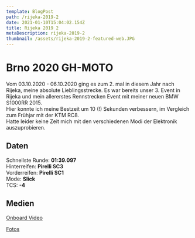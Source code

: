 ```yaml
---
template: BlogPost
path: /rijeka-2019-2
date: 2021-01-10T15:04:02.154Z
title: Rijeka 2019 2
metaDescription: rijeka-2019-2
thumbnail: /assets/rijeka-2019-2-featured-web.JPG
---
```

# Brno 2020 GH-MOTO

Vom 03.10.2020 - 06.10.2020 ging es zum 2. mal in diesem Jahr nach Rijeka, meine absolute Lieblingsstrecke. Es war bereits unser 3. Event in Rijeka und mein allererstes Rennstrecken Event mit meiner neuen BMW S1000RR 2015.  
Hier konnte ich meine Bestzeit um 10 (!) Sekunden verbessern, im Vergleich zum Frühjar mit der KTM RC8.  
Hatte leider keine Zeit mich mit den verschiedenen Modi der Elektronik auszuprobieren.

## Daten
Schnellste Runde: **01:39.097**  
Hinterreifen: **Pirelli SC3**  
Vorderreifen: **Pirelli SC1**  
Mode: **Slick**  
TCS: **-4**

## Medien
[Onboard Video](https://www.youtube.com/watch?v=_99GrI9yE0g) 
[Fotos](https://www.instagram.com/p/B3Tn90pF949/?utm_source=ig_web_copy_link)


